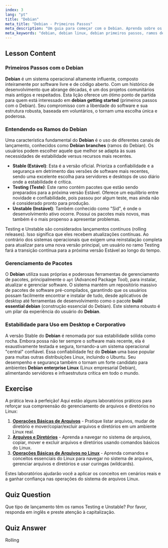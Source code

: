 ```yaml
---
index: 3
lang: "pt"
title: "Debian"
meta_title: "Debian - Primeiros Passos"
meta_description: "Um guia para começar com o Debian. Aprenda sobre os diferentes ramos do Debian (Estável, Teste, Instável), seu poderoso gerenciamento de pacotes e por que sua estabilidade o torna uma escolha principal para desktops e como base para sistemas Linux empresariais Debian."
meta_keywords: "debian, debian linux, debian primeiros passos, ramos debian, debian enterprise linux, build essential debian, distribuição linux, gerenciamento de pacotes, tutorial linux"
---
```


## Lesson Content

### Primeiros Passos com o Debian

**Debian** é um sistema operacional altamente influente, composto inteiramente por software livre e de código aberto. Com um histórico de desenvolvimento que abrange décadas, é um dos projetos comunitários mais antigos e respeitados. Esta lição oferece um ótimo ponto de partida para quem está interessado em **debian getting started** (primeiros passos com o Debian). Seu compromisso com a liberdade do software e sua estrutura robusta, baseada em voluntários, o tornam uma escolha única e poderosa.

### Entendendo os Ramos do Debian

Uma característica fundamental do **Debian** é o uso de diferentes canais de lançamento, conhecidos como **Debian branches** (ramos do Debian). Os usuários podem escolher aquele que melhor se adapta às suas necessidades de estabilidade versus recursos mais recentes.

- **Stable (Estável)**: Esta é a versão oficial. Prioriza a confiabilidade e a segurança em detrimento das versões de software mais recentes, sendo uma excelente escolha para servidores e desktops de uso diário onde a estabilidade é crítica.
- **Testing (Teste)**: Este ramo contém pacotes que estão sendo preparados para a próxima versão Estável. Oferece um equilíbrio entre novidade e confiabilidade, pois passou por algum teste, mas ainda não é considerado pronto para produção.
- **Unstable (Instável)**: Também conhecido como "Sid", é onde o desenvolvimento ativo ocorre. Possui os pacotes mais novos, mas também é o mais propenso a apresentar problemas.

Testing e Unstable são considerados lançamentos contínuos (rolling releases). Isso significa que eles recebem atualizações contínuas. Ao contrário dos sistemas operacionais que exigem uma reinstalação completa para atualizar para uma nova versão principal, um usuário no ramo Testing fará a transição contínua para a próxima versão Estável ao longo do tempo.

### Gerenciamento de Pacotes

O **Debian** utiliza suas próprias e poderosas ferramentas de gerenciamento de pacotes, principalmente o `apt` (Advanced Package Tool), para instalar, atualizar e gerenciar software. O sistema mantém um repositório massivo de pacotes de software pré-compilados, garantindo que os usuários possam facilmente encontrar e instalar de tudo, desde aplicativos de desktop até ferramentas de desenvolvimento como o pacote **build essential debian** (construção essencial do Debian). Este sistema robusto é um pilar da experiência do usuário do **Debian**.

### Estabilidade para Uso em Desktop e Corporativo

A versão Stable do **Debian** é renomada por sua estabilidade sólida como rocha. Embora possa não ter sempre o software mais recente, ela é exaustivamente testada e segura, tornando-a um sistema operacional "central" confiável. Essa confiabilidade fez do **Debian** uma base popular para muitas outras distribuições Linux, incluindo o Ubuntu. Seu desempenho e segurança também o tornam um forte candidato para ambientes **Debian enterprise Linux** (Linux empresarial Debian), alimentando servidores e infraestrutura crítica em todo o mundo.

## Exercise

A prática leva à perfeição! Aqui estão alguns laboratórios práticos para reforçar sua compreensão do gerenciamento de arquivos e diretórios no Linux:

1. **[Operações Básicas de Arquivos](https://labex.io/pt/labs/linux-basic-files-operations-270248)** - Pratique listar arquivos, mudar de diretório e mover/copiar/excluir arquivos e diretórios em um ambiente Linux real.
2. **[Arquivos e Diretórios](https://labex.io/pt/labs/linux-files-and-directories-270246)** - Aprenda a navegar no sistema de arquivos, copiar, mover e excluir arquivos e diretórios usando comandos básicos do Linux.
3. **[Operações Básicas de Arquivos no Linux](https://labex.io/pt/labs/linux-basic-file-operations-in-linux-18001)** - Aprenda comandos e conceitos essenciais do Linux para navegar no sistema de arquivos, gerenciar arquivos e diretórios e usar curingas (wildcards).

Estes laboratórios ajudarão você a aplicar os conceitos em cenários reais e a ganhar confiança nas operações do sistema de arquivos Linux.

## Quiz Question

Que tipo de lançamento têm os ramos Testing e Unstable? Por favor, responda em inglês e preste atenção à capitalização.

## Quiz Answer

Rolling
